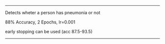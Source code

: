 ----

Detects wheter a person has pneumonia or not

88% Accuracy, 2 Epochs, lr=0.001

early stopping can be used (acc 87.5-93.5)

----
